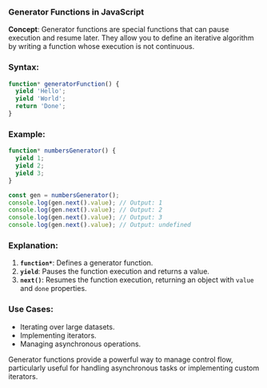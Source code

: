 ### Generator Functions in JavaScript

**Concept**:
Generator functions are special functions that can pause execution and resume later. They allow you to define an iterative algorithm by writing a function whose execution is not continuous.

### Syntax:

```javascript
function* generatorFunction() {
  yield 'Hello';
  yield 'World';
  return 'Done';
}
```

### Example:

```javascript
function* numbersGenerator() {
  yield 1;
  yield 2;
  yield 3;
}

const gen = numbersGenerator();
console.log(gen.next().value); // Output: 1
console.log(gen.next().value); // Output: 2
console.log(gen.next().value); // Output: 3
console.log(gen.next().value); // Output: undefined
```

### Explanation:
1. **`function*`**: Defines a generator function.
2. **`yield`**: Pauses the function execution and returns a value.
3. **`next()`**: Resumes the function execution, returning an object with `value` and `done` properties.

### Use Cases:
- Iterating over large datasets.
- Implementing iterators.
- Managing asynchronous operations.

Generator functions provide a powerful way to manage control flow, particularly useful for handling asynchronous tasks or implementing custom iterators.